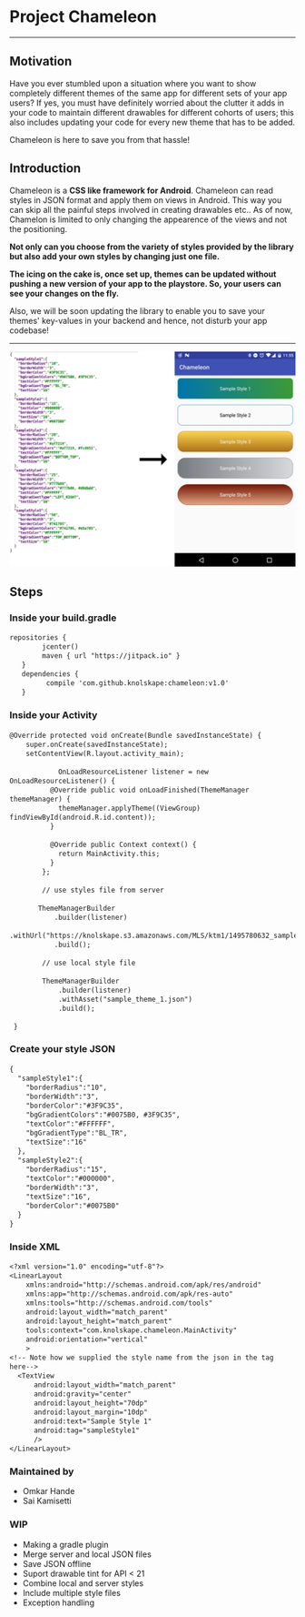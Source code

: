 # Project Chameleon

-----

## Motivation

Have you ever stumbled upon a situation where you want to show completely different themes of the same app for different sets of your app users?
If yes, you must have definitely worried about the clutter it adds in your code to maintain different drawables for different cohorts of users; this also includes updating your code for every new theme that has to be added.

Chameleon is here to save you from that hassle! 


## Introduction


Chameleon is a **CSS like framework for Android**. Chameleon can read styles in JSON format and apply them on views in Android. This way you can skip all the painful steps involved in creating drawables etc.. As of now, Chamelon is limited to only changing the appearence of the views and not the positioning. 

**Not only can you choose from the variety of styles provided by the library but also add your own styles by changing just one file.**

**The icing on the cake is, once set up, themes can be updated without pushing a new version of your app to the playstore. So, your users can see your changes on the fly.**

Also, we will be soon updating the library to enable you to save your themes' key-values in your backend and hence, not disturb your app codebase!  


-----
  


![CSS to Drawables](app/src/main/assets/chameleon.jpg)


## Steps

### Inside your build.gradle
```
repositories {
        jcenter()
        maven { url "https://jitpack.io" }
   }
   dependencies {
         compile 'com.github.knolskape:chameleon:v1.0'
   }
   ```

### Inside your Activity

```
@Override protected void onCreate(Bundle savedInstanceState) {
    super.onCreate(savedInstanceState);
    setContentView(R.layout.activity_main);
    
		    OnLoadResourceListener listener = new OnLoadResourceListener() {
          @Override public void onLoadFinished(ThemeManager themeManager) {
            themeManager.applyTheme((ViewGroup) findViewById(android.R.id.content));
          }
    
          @Override public Context context() {
            return MainActivity.this;
          }
        };
    
        // use styles file from server
        
       ThemeManagerBuilder
           .builder(listener)
           .withUrl("https://knolskape.s3.amazonaws.com/MLS/ktm1/1495780632_sample_theme_1.json")
           .build();
       					 
       	// use local style file
       			
        ThemeManagerBuilder
            .builder(listener)
            .withAsset("sample_theme_1.json")
            .build();
		
 }
```

### Create your style JSON

```
{
  "sampleStyle1":{
    "borderRadius":"10",
    "borderWidth":"3",
    "borderColor":"#3F9C35",
    "bgGradientColors":"#0075B0, #3F9C35",
    "textColor":"#FFFFFF",
    "bgGradientType":"BL_TR",
    "textSize":"16"
  },
  "sampleStyle2":{
    "borderRadius":"15",
    "textColor":"#000000",
    "borderWidth":"3",
    "textSize":"16",
    "borderColor":"#0075B0"
  }
}
```


### Inside XML
```
<?xml version="1.0" encoding="utf-8"?>
<LinearLayout
    xmlns:android="http://schemas.android.com/apk/res/android"
    xmlns:app="http://schemas.android.com/apk/res-auto"
    xmlns:tools="http://schemas.android.com/tools"
    android:layout_width="match_parent"
    android:layout_height="match_parent"
    tools:context="com.knolskape.chameleon.MainActivity"
    android:orientation="vertical"
    >
<!-- Note how we supplied the style name from the json in the tag here-->
  <TextView
      android:layout_width="match_parent"
      android:gravity="center"
      android:layout_height="70dp"
      android:layout_margin="10dp"
      android:text="Sample Style 1"
      android:tag="sampleStyle1"
      />
</LinearLayout>

```

### Maintained by
* Omkar Hande
* Sai Kamisetti

### WIP

* Making a gradle plugin
* Merge server and local JSON files
* Save JSON offline
* Suport drawable tint for API < 21
* Combine local and server styles
* Include multiple style files
* Exception handling
